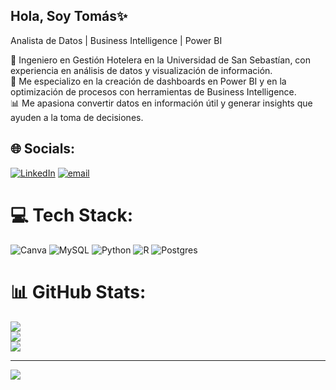 ## Hola, Soy Tomás✨
Analista de Datos | Business Intelligence | Power BI <br/>

🧠 Ingeniero en Gestión Hotelera en la Universidad de San Sebastían, con experiencia en análisis de datos y visualización de información. <br/>
🧮 Me especializo en la creación de dashboards en Power BI y en la optimización de procesos con herramientas de Business Intelligence. <br/>
📊 Me apasiona convertir datos en información útil y generar insights que ayuden a la toma de decisiones.



## 🌐 Socials:
[![LinkedIn](https://img.shields.io/badge/LinkedIn-%230077B5.svg?logo=linkedin&logoColor=white)](https://linkedin.com/in/jose-tomas-gonzalez-sone) [![email](https://img.shields.io/badge/Email-D14836?logo=gmail&logoColor=white)](mailto:sonegonzalez@yahoo.com) 

# 💻 Tech Stack:
![Canva](https://img.shields.io/badge/Canva-%2300C4CC.svg?style=for-the-badge&logo=Canva&logoColor=white) ![MySQL](https://img.shields.io/badge/mysql-4479A1.svg?style=for-the-badge&logo=mysql&logoColor=white) ![Python](https://img.shields.io/badge/python-3670A0?style=for-the-badge&logo=python&logoColor=ffdd54) ![R](https://img.shields.io/badge/r-%23276DC3.svg?style=for-the-badge&logo=r&logoColor=white) ![Postgres](https://img.shields.io/badge/postgres-%23316192.svg?style=for-the-badge&logo=postgresql&logoColor=white)
# 📊 GitHub Stats:
![](https://github-readme-stats.vercel.app/api?username=soygonguita&theme=tokyonight&hide_border=true&include_all_commits=false&count_private=false)<br/>
![](https://nirzak-streak-stats.vercel.app/?user=soygonguita&theme=tokyonight&hide_border=true)<br/>
![](https://github-readme-stats.vercel.app/api/top-langs/?username=soygonguita&theme=tokyonight&hide_border=true&include_all_commits=false&count_private=false&layout=compact)

---
[![](https://visitcount.itsvg.in/api?id=soygonguita&icon=0&color=0)](https://visitcount.itsvg.in)

<!-- Proudly created with GPRM ( https://gprm.itsvg.in ) -->
